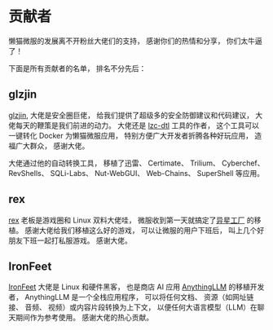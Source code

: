 # 贡献者
懒猫微服的发展离不开粉丝大佬们的支持， 感谢你们的热情和分享， 你们太牛逼了！

下面是所有贡献者的名单， 排名不分先后：

## glzjin
[glzjin](https://x.com/glzjin), 大佬是安全圈巨佬， 给我们提供了超级多的安全防御建议和代码建议， 大佬每天的鞭策是我们前进的动力。 大佬还是 [lzc-dtl](https://github.com/glzjin/lzc-dtl) 工具的作者， 这个工具可以一键转化 Docker 为懒猫微服应用， 特别方便广大开发者折腾各种好玩应用， 造福广大群众， 感谢大佬。

大佬通过他的自动转换工具， 移植了迅雷、 Certimate、 Trilium、 Cyberchef、 RevShells、 SQLi-Labs、 Nut-WebGUI、 Web-Chains、 SuperShell 等应用。

## rex
[rex](https://x.com/RetroCN_Shop) 老板是游戏圈和 Linux 双料大佬哇， 微服收到第一天就搞定了[异星工厂](https://gitee.com/trexguo/lzc-factorio-server) 的移植。 感谢大佬给我们移植这么好的游戏， 可以让微服的用户下班后， 叫上几个好朋友下班一起打私服游戏。 感谢大佬。

## IronFeet
[IronFeet](https://x.com/ironfeet) 大佬是 Linux 和硬件黑客， 也是商店 AI 应用 [AnythingLLM](https://lazycat.cloud/appstore/%2Fshop%2Fdetail%2Fme.ironfeet.app.anythingllm) 的移植开发者， AnythingLLM 是一个全栈应用程序， 可以将任何文档、 资源（如网址链接、 音频、 视频）或内容片段转换为上下文， 以便任何大语言模型（LLM）在聊天期间作为参考使用。 感谢大佬的热心贡献。